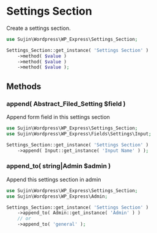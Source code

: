 # Settings Section
Create a settings section.

```php
use Sujin\Wordpress\WP_Express\Settings_Section;

Settings_Section::get_instance( 'Settings Section' )
    ->method( $value )
    ->method( $value )
    ->method( $value );
```

## Methods
### append( Abstract_Filed_Setting $field )
Append form field in this settings section

```php
use Sujin\Wordpress\WP_Express\Settings_Section;
use Sujin\Wordpress\WP_Express\Fields\Settings\Input;

Settings_Section::get_instance( 'Settings Section' )
    ->append( Input::get_instance( 'Input Name' ) );
```

### append_to( string|Admin $admin )
Append this settings section in admin

```php
use Sujin\Wordpress\WP_Express\Settings_Section;
use Sujin\Wordpress\WP_Express\Admin;

Settings_Section::get_instance( 'Settings Section' )
    ->append_to( Admin::get_instance( 'Admin' ) )
    // or
    ->append_to( 'general' );
```
